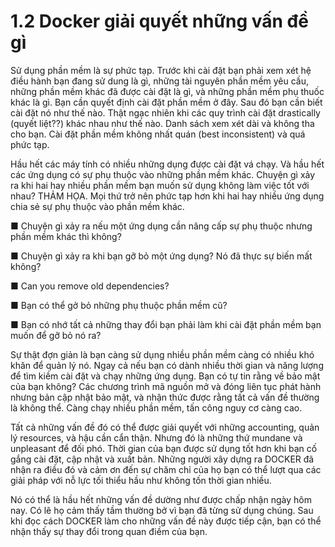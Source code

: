 # 1.2 Docker giải quyết những vấn đề gì

Sử dụng phần mềm là sự phức tạp. Trước khi cài đặt bạn phải xem xét hệ điều hành bạn đang sử dung là gì, những tài nguyên phần mềm yêu cầu, những phần mềm khác đã được cài đặt là gì, và những phần mềm phụ thuốc khác là gì. Bạn cần quyết định cài đặt phần mềm ở đây. Sau đó bạn cần biết cài đặt nó như thế nào. Thật ngạc nhiên khi các quy trình cài đặt drastically (quyết liệt??) khác nhau như thế nào. Danh sách xem xét dài và không tha cho bạn. Cài đặt phần mềm không nhất quán (best inconsistent) và quá phức tạp.

Hầu hết các máy tính có nhiều những dụng được cài đặt vá chạy. Và hầu hết các ứng dụng có sự phụ thuộc vào những phần mềm khác. Chuyện gì xảy ra khi hai hay nhiều phần mềm bạn muốn sử dụng không làm việc tốt với nhau? THẢM HỌA. Mọi thứ trở nên phức tạp hơn khi hai hay nhiều ứng dụng chia sẻ sự phụ thuộc vào phần mềm khác.

■ Chuyện gì xảy ra nếu một ứng dụng cần nâng cấp sự phụ thuộc nhưng phần mềm khác thì không?

■ Chuyện gì xảy ra khi bạn gỡ bỏ một ứng dụng? Nó đã thực sự biến mất không?

■ Can you remove old dependencies?

■ Bạn có thể gở bỏ những phụ thuộc phần mềm cũ?

■ Bạn có nhớ tất cả những thay đổi bạn phải làm khi cài đặt phần mềm bạn muốn để gỡ bỏ nó ra?

Sự thật đợn giản là bạn càng sử dụng nhiều phần mềm càng có nhiều khó khăn để quản lý nó. Ngay cả nếu bạn có dành nhiều thời gian và năng lượng để tìm kiềm cài đặt và chạy những ứng dụng. Bạn có tự tin rằng về bảo mật của bạn không? Các chương trình mã nguồn mở và đóng liên tục phát hành nhưng bản cập nhật bảo mật, và nhận thức được rằng tất cả vấn đề thường là không thể. Càng chạy nhiều phần mềm, tấn công nguy cơ càng cao. 

Tất cả những vấn đề đó có thể được giải quyết với những accounting, quản lý resources, và hậu cần cẩn thận. Nhưng đó là những thứ mundane và unpleasant để đối phó. Thời gian của bạn được sử dụng tốt hơn khi bạn cố gắng cài đặt, cập nhật và xuất bản. Những người xây dựng ra DOCKER đã nhận ra điều đó và cảm ơn đến sự chăm chỉ của họ bạn có thể lượt qua các giải pháp với nỗ lực tối thiểu hầu như không tốn thời gian nhiều.

Nó có thể là hầu hết những vấn đề dường như được chấp nhận ngày hôm nay. Có lẽ họ cảm thấy tầm thường bở vì bạn đã từng sử dụng chúng. Sau khi đọc cách DOCKER làm cho những vấn đề này được tiếp cận, bạn có thể nhận thấy sự thay đổi trong quan điềm của bạn.
